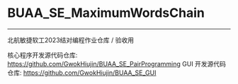 # BUAA_SE_MaximumWordsChain
---
北航敏捷软工2023结对编程作业仓库 / 验收用

核心程序开发源代码仓库: https://github.com/GwokHiujin/BUAA_SE_PairProgramming
GUI 开发源代码仓库: https://github.com/GwokHiujin/BUAA_SE_GUI
